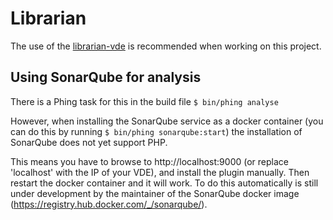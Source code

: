 Librarian
=========

The use of the [librarian-vde](https://github.com/martyn82/librarian-vde) is recommended when working on this project.

## Using SonarQube for analysis
There is a Phing task for this in the build file `$ bin/phing analyse`

However, when installing the SonarQube service as a docker container (you can do this by running `$ bin/phing sonarqube:start`) the installation of SonarQube does not yet support PHP.

This means you have to browse to http://localhost:9000 (or replace 'localhost' with the IP of your VDE), and install the plugin manually. Then restart the docker container and it will work.
To do this automatically is still under development by the maintainer of the SonarQube docker image (https://registry.hub.docker.com/_/sonarqube/).
